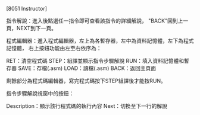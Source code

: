 [8051 Instructor]

指令解說：進入後點選任一指令即可查看該指令的詳細解說，
"BACK"回到上一頁，NEXT到下一頁。

程式編輯器：進入程式編輯器，左上為各暫存器，左中為資料記憶體，左下為程式記憶體，
右上按鈕功能由左至右依序為：

RET：清空程式碼
STEP：組譯並顯示指令步驟解說
RUN：填入資料記憶體和暫存器
SAVE：存檔(.asm)
LOAD：讀檔(.asm)
BACK：返回主頁面

剩餘部分為程式碼編輯器，寫完程式碼按下STEP組譯後才能按RUN。

指令步驟解說視窗中的按鈕：

Description：顯示該行程式碼的執行內容
Next：切換至下一行的解說